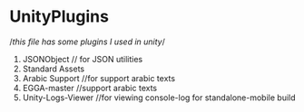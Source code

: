 # UnityPlugins

/*this file has some plugins I used in unity*/
1) JSONObject // for JSON utilities
2) Standard Assets
3) Arabic Support //for support arabic texts
4) EGGA-master //support arabic texts
5) Unity-Logs-Viewer //for viewing console-log for standalone-mobile build

